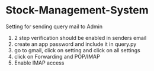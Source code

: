 # Stock-Management-System

Setting for sending query mail to Admin
1. 2 step verification should be enabled in senders email
2. create an app password and include it in query.py
3. go to gmail, click on setting and click on all settings
4. click on Forwarding and POP/IMAP
5. Enable IMAP access